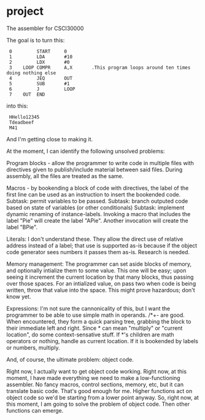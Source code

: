 project
=======

The assembler for CSCI30000

The goal is to turn this:

     0         START     0
     1         LDA       #10
     2         LDX       #0
     3    LOOP COMPR     A,X       .This program loops around ten times doing nothing else
     4         JEQ       OUT
     5         SUB       #1
     6         J         LOOP
     7    OUT  END

into this:

     HHello12345
     Tdeadbeef
     M41

And I'm getting close to making it.

At the moment, I can identify the following unsolved problems:

Program blocks - allow the programmer to write code in multiple files with directives given to publish/include material between said files.  During assembly, all the files are treated as the same.

Macros - by bookending a block of code with directives, the label of the first line can be used as an instruction to insert the bookended code.
     Subtask: permit variables to be passed.
     Subtask: branch outputed code based on state of variables (or other conditionals)
     Subtask: implement dynamic renaming of instance-labels.  Invoking a macro that includes the label "Pie" will create the label "APie".  Another invocation will create the label "BPie".

Literals: I don't understand these.  They allow the direct use of relative address instead of a label; that use is supported as-is because if the object code generator sees numbers it passes them as-is.  Research is needed.

Memory management: The programmer can set aside blocks of memory, and optionally intialize them to some value.  This one will be easy; upon seeing it increment the current location by that many blocks, thus passing over those spaces.  For an intialized value, on pass two when code is being written, throw that value into the space.  This might prove hazardous; don't know yet.

Expressions: I'm not sure the cannonicality of this, but I want the programmer to be able to use simple math in operands.  /*+- are good.  When encountered, they form a quick parsing tree, grabbing the block to their immediate left and right.  Since * can mean "multiply" or "current location", do some context-sensative stuff.  If *'s children are math operators or nothing, handle as current location.  If it is bookended by labels or numbers, multiply.

And, of course, the ultimate problem: object code.


Right now, I actually want to get object code working.  Right now, at this moment, I have made everything we need to make a low-functioning assembler.  No fancy macros, control sections, memory, etc, but it can translate basic code.  That's good enough for me.  Higher functions act on object code so we'd be starting from a lower point anyway.  So, right now, at this moment, I am going to solve the problem of object code.  Then other functions can emerge.
